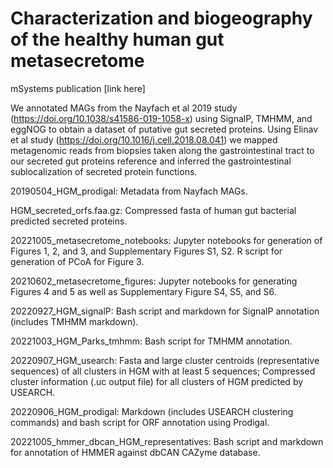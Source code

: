 # Characterization and biogeography of the healthy human gut metasecretome
mSystems publication [link here]

We annotated MAGs from the Nayfach et al 2019 study (https://doi.org/10.1038/s41586-019-1058-x) using 
SignalP, TMHMM, and eggNOG to obtain a 
dataset of putative gut secreted proteins. Using Elinav et al study 
(https://doi.org/10.1016/j.cell.2018.08.041) we mapped metagenomic reads from 
biopsies taken along the gastrointestinal tract to our secreted gut proteins reference and inferred the gastrointestinal sublocalization of secreted protein functions.


20190504_HGM_prodigal: Metadata from Nayfach MAGs.

HGM_secreted_orfs.faa.gz: Compressed fasta of human gut bacterial predicted secreted proteins.

20221005_metasecretome_notebooks: Jupyter notebooks for generation of Figures 1, 2, and 3, and Supplementary 
Figures S1, S2. R script for generation of PCoA for Figure 3.

20210602_metasecretome_figures: Jupyter notebooks for generating Figures 4 and 5 as well as Supplementary 
Figure S4, S5, and S6.

20220927_HGM_signalP: Bash script and markdown for SignalP annotation (includes TMHMM markdown).

20221003_HGM_Parks_tmhmm: Bash script for TMHMM annotation.

20220907_HGM_usearch: Fasta and large cluster centroids (representative sequences) of all clusters in HGM 
with at least 5 sequences; Compressed cluster information (.uc output file) for all clusters of HGM 
predicted by USEARCH.

20220906_HGM_prodigal: Markdown (includes USEARCH clustering commands) and bash script for ORF annotation 
using Prodigal.

20221005_hmmer_dbcan_HGM_representatives: Bash script and markdown for annotation of HMMER against dbCAN 
CAZyme database.
